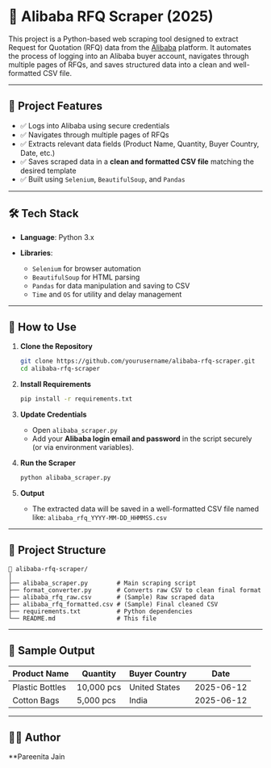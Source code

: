 # 🛒 Alibaba RFQ Scraper (2025)

This project is a Python-based web scraping tool designed to extract Request for Quotation (RFQ) data from the [Alibaba](https://www.alibaba.com/) platform. It automates the process of logging into an Alibaba buyer account, navigates through multiple pages of RFQs, and saves structured data into a clean and well-formatted CSV file.

---

## 📌 Project Features

* ✅ Logs into Alibaba using secure credentials
* ✅ Navigates through multiple pages of RFQs
* ✅ Extracts relevant data fields (Product Name, Quantity, Buyer Country, Date, etc.)
* ✅ Saves scraped data in a **clean and formatted CSV file** matching the desired template
* ✅ Built using `Selenium`, `BeautifulSoup`, and `Pandas`

---

## 🛠️ Tech Stack

* **Language**: Python 3.x
* **Libraries**:

  * `Selenium` for browser automation
  * `BeautifulSoup` for HTML parsing
  * `Pandas` for data manipulation and saving to CSV
  * `Time` and `OS` for utility and delay management

---

## 🧪 How to Use

1. **Clone the Repository**

   ```bash
   git clone https://github.com/yourusername/alibaba-rfq-scraper.git
   cd alibaba-rfq-scraper
   ```

2. **Install Requirements**

   ```bash
   pip install -r requirements.txt
   ```

3. **Update Credentials**

   * Open `alibaba_scraper.py`
   * Add your **Alibaba login email and password** in the script securely (or via environment variables).

4. **Run the Scraper**

   ```bash
   python alibaba_scraper.py
   ```

5. **Output**

   * The extracted data will be saved in a well-formatted CSV file named like:
     `alibaba_rfq_YYYY-MM-DD_HHMMSS.csv`

---

## 📂 Project Structure

```
📁 alibaba-rfq-scraper/
│
├── alibaba_scraper.py        # Main scraping script
├── format_converter.py       # Converts raw CSV to clean final format
├── alibaba_rfq_raw.csv       # (Sample) Raw scraped data
├── alibaba_rfq_formatted.csv # (Sample) Final cleaned CSV
├── requirements.txt          # Python dependencies
└── README.md                 # This file
```

---

## 📸 Sample Output

| Product Name    | Quantity   | Buyer Country | Date       |
| --------------- | ---------- | ------------- | ---------- |
| Plastic Bottles | 10,000 pcs | United States | 2025-06-12 |
| Cotton Bags     | 5,000 pcs  | India         | 2025-06-12 |

---

## 🧑‍💻 Author

**Pareenita Jain



